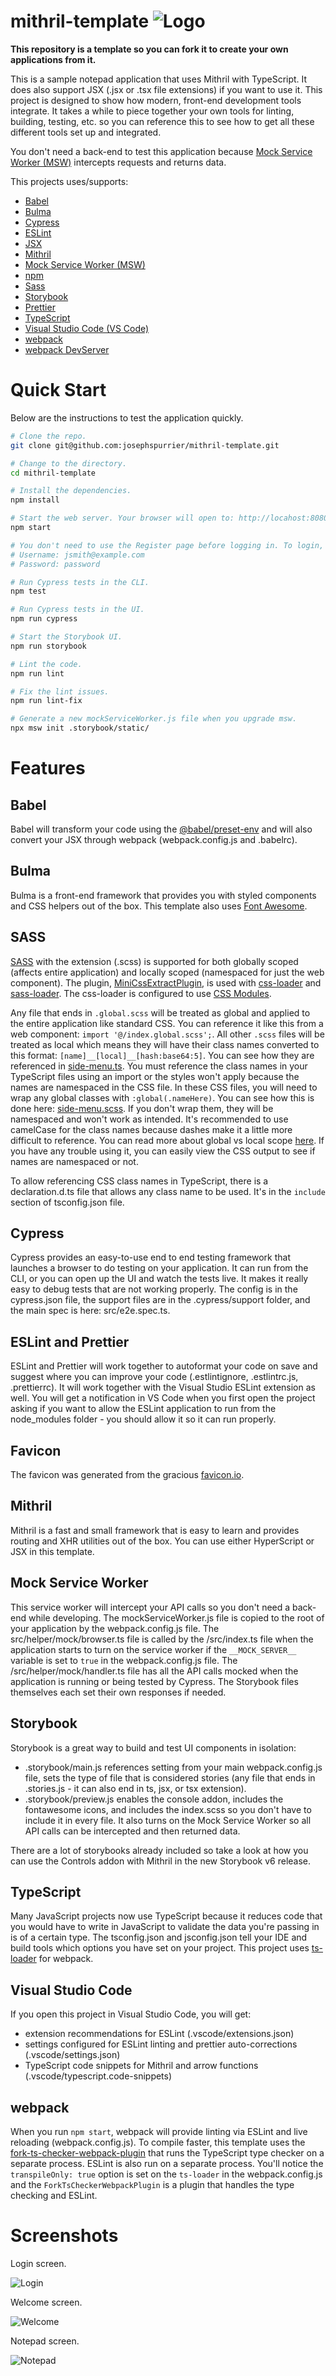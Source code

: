 # mithril-template ![Logo](https://user-images.githubusercontent.com/2394539/91363092-d0751c00-e7c9-11ea-87da-e34cb58af223.png)

**This repository is a template so you can fork it to create your own applications from it.**

This is a sample notepad application that uses Mithril with TypeScript. It does also support JSX (.jsx or .tsx file extensions) if you want to use it. This project is designed to show how modern, front-end development tools integrate. It takes a while to piece together your own tools for linting, building, testing, etc. so you can reference this to see how to get all these different tools set up and integrated.

You don't need a back-end to test this application because [Mock Service Worker (MSW)](https://mswjs.io/) intercepts requests and returns data.

This projects uses/supports:

- [Babel](https://babeljs.io/)
- [Bulma](https://bulma.io/)
- [Cypress](https://www.cypress.io/)
- [ESLint](https://eslint.org/)
- [JSX](https://www.typescriptlang.org/docs/handbook/jsx.html)
- [Mithril](https://mithril.js.org/)
- [Mock Service Worker (MSW)](https://mswjs.io/)
- [npm](https://www.npmjs.com/)
- [Sass](https://sass-lang.com/libsass)
- [Storybook](https://storybook.js.org/)
- [Prettier](https://prettier.io/)
- [TypeScript](https://www.typescriptlang.org/)
- [Visual Studio Code (VS Code)](https://code.visualstudio.com/)
- [webpack](https://webpack.js.org/)
- [webpack DevServer](https://webpack.js.org/configuration/dev-server/)

# Quick Start

Below are the instructions to test the application quickly.

```bash
# Clone the repo.
git clone git@github.com:josephspurrier/mithril-template.git

# Change to the directory.
cd mithril-template

# Install the dependencies.
npm install

# Start the web server. Your browser will open to: http://locahost:8080.
npm start

# You don't need to use the Register page before logging in. To login, use:
# Username: jsmith@example.com
# Password: password

# Run Cypress tests in the CLI.
npm test

# Run Cypress tests in the UI.
npm run cypress

# Start the Storybook UI.
npm run storybook

# Lint the code.
npm run lint

# Fix the lint issues.
npm run lint-fix

# Generate a new mockServiceWorker.js file when you upgrade msw.
npx msw init .storybook/static/
```

# Features

## Babel

Babel will transform your code using the [@babel/preset-env](https://babeljs.io/docs/en/babel-preset-env) and will also convert your JSX through webpack (webpack.config.js and .babelrc).

## Bulma

Bulma is a front-end framework that provides you with styled components and CSS helpers out of the box. This template also uses [Font Awesome](https://fontawesome.com/).

## SASS

[SASS](https://sass-lang.com/documentation/syntax) with the extension (.scss) is supported for both globally scoped (affects entire application) and locally scoped (namespaced for just the web component). The plugin, [MiniCssExtractPlugin](https://webpack.js.org/plugins/mini-css-extract-plugin/), is used with [css-loader](https://webpack.js.org/loaders/css-loader/) and [sass-loader](https://webpack.js.org/loaders/sass-loader/). The css-loader is configured to use [CSS Modules](https://github.com/css-modules/css-modules).

Any file that ends in `.global.scss` will be treated as global and applied to the entire application like standard CSS. You can reference it like this from a web component: `import '@/index.global.scss';`. All other `.scss` files will be treated as local which means they will have their class names converted to this format: `[name]__[local]__[hash:base64:5]`. You can see how they are referenced in [side-menu.ts](/src/layout/side-menu/side-menu.ts). You must reference the class names in your TypeScript files using an import or the styles won't apply because the names are namespaced in the CSS file. In these CSS files, you will need to wrap any global classes with `:global(.nameHere)`. You can see how this is done here: [side-menu.scss](src/layout/side-menu/side-menu.scss). If you don't wrap them, they will be namespaced and won't work as intended. It's recommended to use camelCase for the class names because dashes make it a little more difficult to reference. You can read more about global vs local scope [here](https://webpack.js.org/loaders/css-loader/#scope). If you have any trouble using it, you can easily view the CSS output to see if names are namespaced or not.

To allow referencing CSS class names in TypeScript, there is a declaration.d.ts file that allows any class name to be used. It's in the `include` section of tsconfig.json file.

## Cypress

Cypress provides an easy-to-use end to end testing framework that launches a browser to do testing on your application. It can run from the CLI, or you can open up the UI and watch the tests live. It makes it really easy to debug tests that are not working properly. The config is in the cypress.json file, the support files are in the .cypress/support folder, and the main spec is here: src/e2e.spec.ts.

## ESLint and Prettier

ESLint and Prettier will work together to autoformat your code on save and suggest where you can improve your code (.estlintignore, .estlintrc.js, .prettierrc). It will work together with the Visual Studio ESLint extension as well. You will get a notification in VS Code when you first open the project asking if you want to allow the ESLint application to run from the node_modules folder - you should allow it so it can run properly.

## Favicon

The favicon was generated from the gracious [favicon.io](https://favicon.io/favicon-generator/?t=m&ff=Leckerli+One&fs=110&fc=%23FFF&b=rounded&bc=%2300d1b2).

## Mithril

Mithril is a fast and small framework that is easy to learn and provides routing and XHR utilities out of the box. You can use either HyperScript or JSX in this template.

## Mock Service Worker

This service worker will intercept your API calls so you don't need a back-end while developing. The mockServiceWorker.js file is copied to the root of your application by the webpack.config.js file. The src/helper/mock/browser.ts file is called by the /src/index.ts file when the application starts to turn on the service worker if the `__MOCK_SERVER__` variable is set to `true` in the webpack.config.js file. The /src/helper/mock/handler.ts file has all the API calls mocked when the application is running or being tested by Cypress. The Storybook files themselves each set their own responses if needed.

## Storybook

Storybook is a great way to build and test UI components in isolation:

- .storybook/main.js references setting from your main webpack.config.js file, sets the type of file that is considered stories (any file that ends in .stories.js - it can also end in ts, jsx, or tsx extension).
- .storybook/preview.js enables the console addon, includes the fontawesome icons, and includes the index.scss so you don't have to include it in every file. It also turns on the Mock Service Worker so all API calls can be intercepted and then returned data.

There are a lot of storybooks already included so take a look at how you can use the Controls addon with Mithril in the new Storybook v6 release.

## TypeScript

Many JavaScript projects now use TypeScript because it reduces code that you would have to write in JavaScript to validate the data you're passing in is of a certain type. The tsconfig.json and jsconfig.json tell your IDE and build tools which options you have set on your project. This project uses [ts-loader](https://github.com/TypeStrong/ts-loader) for webpack.

## Visual Studio Code

If you open this project in Visual Studio Code, you will get:

- extension recommendations for ESLint (.vscode/extensions.json)
- settings configured for ESLint linting and prettier auto-corrections (.vscode/settings.json)
- TypeScript code snippets for Mithril and arrow functions (.vscode/typescript.code-snippets)

## webpack

When you run `npm start`, webpack will provide linting via ESLint and live reloading (webpack.config.js). To compile faster, this template uses the [fork-ts-checker-webpack-plugin](https://github.com/TypeStrong/fork-ts-checker-webpack-plugin) that runs the TypeScript type checker on a separate process. ESLint is also run on a separate process. You'll notice the `transpileOnly: true` option is set on the `ts-loader` in the webpack.config.js and the `ForkTsCheckerWebpackPlugin` is a plugin that handles the type checking and ESLint.

# Screenshots

Login screen.

![Login](https://user-images.githubusercontent.com/2394539/91362446-817ab700-e7c8-11ea-9078-c54879dcfe00.png)

Welcome screen.

![Welcome](https://user-images.githubusercontent.com/2394539/91362572-c69ee900-e7c8-11ea-80fc-2b8e993b449f.png)

Notepad screen.

![Notepad](https://user-images.githubusercontent.com/2394539/91362680-fea62c00-e7c8-11ea-9697-b291eb9c478e.png)